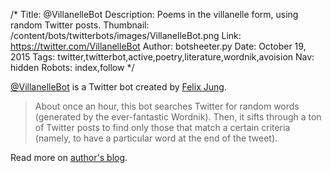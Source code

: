 /*
Title: @VillanelleBot
Description: Poems in the villanelle form, using random Twitter posts.
Thumbnail: /content/bots/twitterbots/images/VillanelleBot.png
Link: https://twitter.com/VillanelleBot
Author: botsheeter.py
Date: October 19, 2015
Tags: twitter,twitterbot,active,poetry,literature,wordnik,avoision
Nav: hidden
Robots: index,follow
*/

[@VillanelleBot](https://twitter.com/VillanelleBot) is a Twitter bot created by [Felix Jung](https://twitter.com/avoision). 

> About once an hour, this bot searches Twitter for random words (generated by the ever-fantastic Wordnik). Then, it sifts through a ton of Twitter posts to find only those that match a certain criteria (namely, to have a particular word at the end of the tweet).

Read more on [author's blog](http://avoision.com/2015/08/26/villanelle-bot-poems-in-the-villanelle-form-created-using-random-posts-from-twitter.php).

